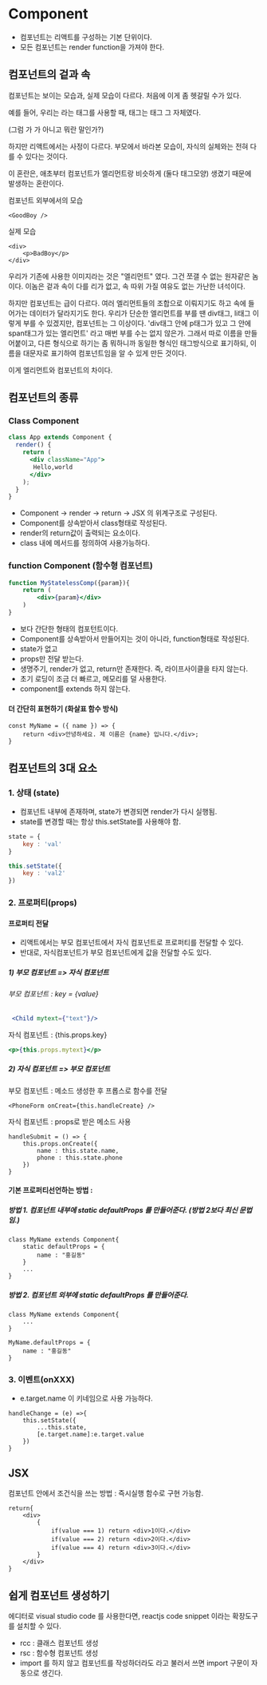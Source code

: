 # Component

- 컴포넌트는 리액트를 구성하는 기본 단위이다. 
- 모든 컴포넌트는 render function을 가져야 한다. 



## 컴포넌트의 겉과 속

컴포넌트는 보이는 모습과, 실제 모습이 다르다.  처음에 이게 좀 헷갈릴 수가 있다. 

예를 들어, 우리는 <img/>라는 태그를 사용할 때, <img/>태그는 <img/>태그 그 자체였다.  

(그럼 <img/>가 <img/>가 아니고 뭐란 말인가?) 



하지만 리액트에서는 사정이 다르다. 부모에서 바라본 모습이, 자식의 실체와는 전혀 다를 수 있다는 것이다. 

이 혼란은, 애초부터 컴포넌트가 엘리먼트랑 비슷하게 (둘다 태그모양) 생겼기 때문에 발생하는 혼란이다. 



컴포넌트 외부에서의 모습

```react
<GoodBoy />
```



실제 모습

```react
<div>
    <p>BadBoy</p>
</div>
```



우리가 기존에 사용한 이미지라는 것은 "엘리먼트" 였다. 그건 쪼갤 수 없는 원자같은 놈이다.  이놈은 겉과 속이 다를 리가 없고, 속 따위 가질 여유도 없는 가난한 녀석이다. 

하지만 컴포넌트는 급이 다르다.  여러 엘리먼트들의 조합으로 이뤄지기도 하고 속에 들어가는 데이터가 달라지기도 한다. 우리가 단순한 엘리먼트를 부를 땐 div태그, li태그 이렇게 부를 수 있겠지만, 컴포넌트는 그 이상이다. 'div태그 안에 p태그가 있고 그 안에 span태그가 있는 엘리먼트' 라고 매번 부를 수는 없지 않은가. 그래서 따로 이름을 만들어붙이고, 다른 형식으로 하기는 좀 뭐하니까 동일한 형식인 태그방식으로 표기하되, 이름을 대문자로 표기하여 컴포넌트임을 알 수 있게 만든 것이다. 

이게 엘리먼트와 컴포넌트의 차이다. 









## 컴포넌트의 종류

### Class Component

```jsx
class App extends Component {
  render() {
    return (
      <div className="App">
       Hello,world
      </div>
    );
  }
}
```

- Component -> render -> return -> JSX 의 위계구조로 구성된다. 
- Component를 상속받아서 class형태로 작성된다. 
- render의 return값이 출력되는 요소이다. 
- class 내에 메서드를 정의하여 사용가능하다. 



### function Component (함수형 컴포넌트)

```jsx
function MyStatelessComp({param}){
    return (
        <div>{param}</div>
    )
}
```

- 보다 간단한 형태의 컴포턴트이다. 
- Component를 상속받아서 만들어지는 것이 아니라, function형태로 작성된다. 
- state가 없고 
- props만 전달 받는다. 
- 생명주기, render가 없고, return만 존재한다.  즉, 라이프사이클을 타지 않는다.  
- 초기 로딩이 조금 더 빠르고, 메모리를 덜 사용한다.
- component를 extends 하지 않는다. 



#### 더 간단히 표현하기 (화살표 함수 방식)

```react
const MyName = ({ name }) => {
    return <div>안녕하세요. 제 이름은 {name} 입니다.</div>;
}
```





## 컴포넌트의 3대 요소



### 1. 상태 (state)

- 컴포넌트 내부에 존재하며, state가 변경되면 render가 다시 실행됨.
- state를 변경할 때는 항상 this.setState를 사용해야 함.

```javascript
state = {
    key : 'val'
}

this.setState({
    key : 'val2'
})
```



### 2. 프로퍼티(props) 



#### 프로퍼티 전달

- 리액트에서는 부모 컴포넌트에서 자식 컴포넌트로 프로퍼티를 전달할 수 있다. 
- 반대로, 자식컴포넌트가 부모 컴포넌트에게 값을 전달할 수도 있다. 



##### 1) 부모 컴포넌트 =>  자식 컴포넌트

###### 부모 컴포넌트  :  key = {value}

```jsx
 <Child mytext={"text"}/>
```

자식 컴포넌트 : {this.props.key}

```jsx
<p>{this.props.mytext}</p>
```



##### 2) 자식 컴포넌트 => 부모 컴포넌트

부모 컴포넌트 : 메소드 생성한 후 프롭스로 함수를 전달

```react
<PhoneForm onCreat={this.handleCreate} />
```

자식 컴포넌트 : props로 받은 메소드 사용

``` react
handleSubmit = () => {
    this.props.onCreate({
        name : this.state.name,
        phone : this.state.phone
    })
}
```







#### 기본 프로퍼티선언하는 방법 : 

##### 방법 1. 컴포넌트 내부에 static defaultProps 를 만들어준다. (방법 2보다 최신 문법임.)

```react
class MyName extends Component{
	static defaultProps = {
    	name : "홍길동"
	}   
	...
}
```



##### 방법 2. 컴포넌트 외부에 static defaultProps 를 만들어준다.

```react
class MyName extends Component{
	...
}

MyName.defaultProps = {
    name : "홍길동"
}
```







### 3. 이벤트(onXXX)

- e.target.name 이 키네임으로 사용 가능하다. 

```react
handleChange = (e) =>{
    this.setState({
        ...this.state,
        [e.target.name]:e.target.value
    })
}
```





## JSX

컴포넌트 안에서 조건식을 쓰는 방법 : 즉시실행 함수로 구현 가능함.

```react
return{
    <div>
        {
            if(value === 1) return <div>1이다.</div>
            if(value === 2) return <div>2이다.</div>
            if(value === 4) return <div>3이다.</div>
        }
    </div>
}
```





## 쉽게 컴포넌트 생성하기

에디터로 visual studio code 를 사용한다면, reactjs code snippet 이라는 확장도구를 설치할  수 있다. 

- rcc : 클래스 컴포넌트 생성
- rsc : 함수형 컴포넌트 생성
- import 를 하지 않고 컴포넌트를 작성하더라도 <MyComponent/> 라고 불러서 쓰면 import 구문이 자동으로 생긴다. 
